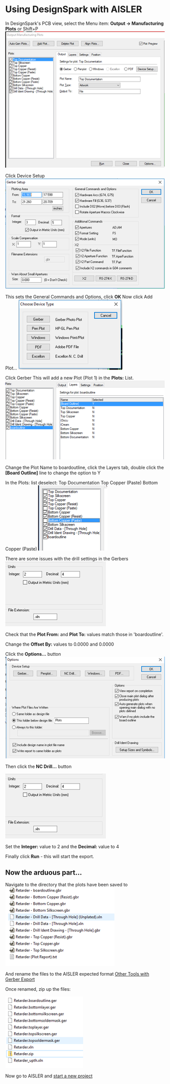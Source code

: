 # Using DesignSpark with AISLER

In DesignSpark's PCB view, select the Menu item:
**Output -> Manufacturing Plots** or Shift+P
![Output Manufacturing Plots](DesignSpark/assets/ScreenOne.PNG)

Click Device Setup
![](DesignSpark/assets/ScreenTwo.PNG)

This sets the General Commands and Options, click **OK**
Now click Add Plot...
![](DesignSpark/assets/ScreenThree.PNG)

Click Gerber
This will add a new Plot (Plot 1) in the **Plots:** List.
![](DesignSpark/assets/ScreenFour.PNG)

Change the Plot Name to boardoutline, click the Layers tab, double click the **[Board Outline]** line to change the option to Y

In the Plots: list deselect:
Top Documentation
Top Copper (Paste)
Bottom Copper (Paste)
![](DesignSpark/assets/ScreenFive.PNG)

There are some issues with the drill settings in the Gerbers
![](DesignSpark/assets/DrillSettings.PNG)

Check that the **Plot From:** and **Plot To:** values match those in 'boardoutline'.

Change the **Offset By:** values to 0.0000 and 0.0000

Click the **Options...** button
![](DesignSpark/assets/Options.PNG)

Then click the **NC Drill...** button

![](DesignSpark/assets/DrillSettings.PNG)

Set the **Integer:** value to 2 and the **Decimal:** value to 4

Finally click **Run** - this will start the export.

## Now the arduous part...
Navigate to the directory that the plots have been saved to
![](DesignSpark/assets/ScreenSix.PNG)

And rename the files to the AISLER expected format 
[Other Tools with Gerber Export](https://go.aisler.net/wiki/use-aisler-with/other-tools-with-gerber-export)

Once renamed, zip up the files:

![](DesignSpark/assets/ScreenSeven.PNG)

Now go to AISLER and [start a new project](https://go.aisler.net/p/new)